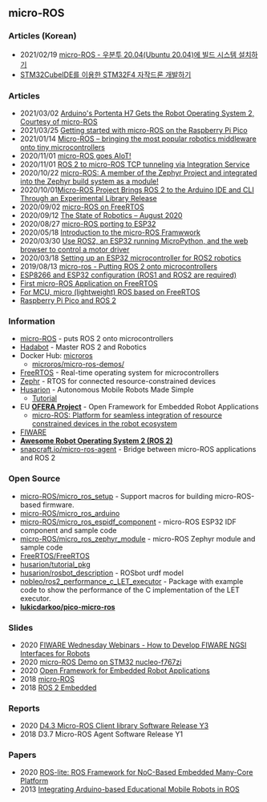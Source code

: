 ## micro-ROS


### Articles (Korean)
- 2021/02/19 [micro-ROS - 우분투 20.04(Ubuntu 20.04)에 빌드 시스템 설치하기](https://blog.naver.com/PostView.nhn?blogId=chandong83&logNo=222248505924)
- [STM32CubeIDE를 이용한 STM32F4 자작드론 개발하기](https://www.inflearn.com/course/STM32CubelDE-STM32F4%EB%93%9C%EB%A1%A0-%EA%B0%9C%EB%B0%9C#)


### Articles
- 2021/03/02 [Arduino's Portenta H7 Gets the Robot Operating System 2, Courtesy of micro-ROS](https://www.hackster.io/news/arduino-s-portenta-h7-gets-the-robot-operating-system-2-courtesy-of-micro-ros-b427df0124f1)
- 2021/03/25 [Getting started with micro-ROS on the Raspberry Pi Pico](https://ubuntu.com/blog/getting-started-with-micro-ros-on-raspberry-pi-pico)
- 2021/01/14 [Micro-ROS – bringing the most popular robotics middleware onto tiny microcontrollers](https://www.bosch.com/stories/bringing-robotics-middleware-onto-tiny-microcontrollers/)
- 2020/11/01 [micro-ROS goes AIoT!](https://discourse.ros.org/t/micro-ros-goes-aiot/17407)
- 2020/11/01 [ROS 2 to micro-ROS TCP tunneling via Integration Service](https://eprosima.com/index.php/company-all/news/173-ros-2-to-micro-ros-tcp-tunneling-via-integration-service)
- 2020/10/22 [micro-ROS: A member of the Zephyr Project and integrated into the Zephyr build system as a module!](https://zephyrproject.org/micro-ros-a-member-of-the-zephyr-project-and-integrated-into-the-zephyr-build-system-as-a-module/)
- 2020/10/01[Micro-ROS Project Brings ROS 2 to the Arduino IDE and CLI Through an Experimental Library Release](https://www.hackster.io/news/micro-ros-project-brings-ros-2-to-the-arduino-ide-and-cli-through-an-experimental-library-release-656a72fff2fa)
- 2020/09/02 [micro-ROS on FreeRTOS](https://freertos.org/2020/09/micro-ros-on-freertos.html)
- 2020/09/12 [The State of Robotics – August 2020](https://ubuntu.com/blog/the-state-of-robotics-august-2020)
- 2020/08/27 [micro-ROS porting to ESP32](https://micro.ros.org/blog/2020/08/27/esp32/)
- 2020/05/18 [Introduction to the micro-ROS Framwwork](https://www.fiware.org/2020/05/18/introduction-to-the-micro-ros-framework/)
- 2020/03/30 [Use ROS2, an ESP32 running MicroPython, and the web browser to control a motor driver](https://medium.com/@hadabot/use-ros2-an-esp32-running-micropython-and-the-web-browser-to-control-a-motor-driver-a88f9b1e7489)
- 2020/03/18 [Setting up an ESP32 microcontroller for ROS2 robotics](https://blog.hadabot.com/set-up-esp32-microcontroller-for-ros2-robotics.html)
- 2019/08/13 [micro-ros - Putting ROS 2 onto microcontrollers](https://www.fiware.org/2019/08/13/micro-ros-putting-ros-2-onto-microcontrollers/)
- [ESP8266 and ESP32 configuration (ROS1 and ROS2 are required)](https://www.programmersought.com/article/44485715773/)
- [First micro-ROS Application on FreeRTOS](https://micro.ros.org/docs/tutorials/core/first_application_rtos/freertos/)
- [For MCU, micro (lightweight) ROS based on FreeRTOS](https://www.programmersought.com/article/63775596149/)
- [Raspberry Pi Pico and ROS 2](https://discourse.ros.org/t/raspberry-pi-pico-and-ros-2/18733)


### Information
- [micro-ROS](https://micro.ros.org/) - puts ROS 2 onto microcontrollers
- [Hadabot](https://www.hadabot.com/) - Master ROS 2 and Robotics
- Docker Hub: [microros](https://hub.docker.com/u/microros)
    - [microros/micro-ros-demos/](https://hub.docker.com/r/microros/micro-ros-demos/)
- [FreeRTOS](https://www.freertos.org/) - Real-time operating system for microcontrollers
- [Zephr](https://zephyrproject.org/) - RTOS for connected resource-constrained devices
- [Husarion](https://husarion.com) - Autonomous Mobile Robots Made Simple
    - [Tutorial](https://husarion.com/tutorials/)
- EU [**OFERA Project**](http://www.ofera.eu/) - Open Framework for Embedded Robot Applications
    - [micro-ROS: Platform for seamless integration of resource constrained devices in the robot ecosystem](https://cordis.europa.eu/project/id/780785)
- [FIWARE](https://www.fiware.org/)
- [**Awesome Robot Operating System 2 (ROS 2)**](https://project-awesome.org/fkromer/awesome-ros2)
- [snapcraft.io/micro-ros-agent](https://snapcraft.io/micro-ros-agent) - Bridge between micro-ROS applications and ROS 2


### Open Source
- [micro-ROS/micro_ros_setup](https://github.com/micro-ROS/micro_ros_setup) - Support macros for building micro-ROS-based firmware.
- [micro-ROS/micro_ros_arduino](https://github.com/micro-ROS/micro_ros_arduino)
- [micro-ROS/micro_ros_espidf_component](https://github.com/micro-ROS/micro_ros_espidf_component) - micro-ROS ESP32 IDF component and sample code
- [micro-ROS/micro_ros_zephyr_module](https://github.com/micro-ROS/micro_ros_zephyr_module) - micro-ROS Zephyr module and sample code
- [FreeRTOS/FreeRTOS](https://github.com/FreeRTOS/FreeRTOS)
- [husarion/tutorial_pkg](https://github.com/husarion/tutorial_pkg)
- [husarion/rosbot_description](https://github.com/husarion/rosbot_description) - ROSbot urdf model
- [nobleo/ros2_performance_c_LET_executor](https://github.com/nobleo/ros2_performance_c_LET_executor) - Package with example code to show the performance of the C implementation of the LET executor.
- [**lukicdarkoo/pico-micro-ros**](https://github.com/lukicdarkoo/pico-micro-ros)



### Slides
- 2020 [FIWARE Wednesday Webinars - How to Develop FIWARE NGSI Interfaces for Robots](https://www.slideshare.net/FI-WARE/fiware-wednesday-webinars-how-to-develop-fiware-ngsi-interfaces-for-robots)
- 2020 [micro-ROS Demo on STM32 nucleo-f767zi](https://speakerdeck.com/maeharakeisuke/micro-ros-demo-on-stm32-nucleo-f767zi)
- 2020 [Open Framework for Embedded Robot Applications](https://micro.ros.org/download/OFERA-Presentation_ERF2019.pdf)
- 2018 [micro-ROS](https://static1.squarespace.com/static/51df34b1e4b08840dcfd2841/t/5ce6c8ada4222fe0ccbd58d8/1558628538888/2019-05-07_micro-ROS.pdf)
- 2018 [ROS 2 Embedded](https://static1.squarespace.com/static/51df34b1e4b08840dcfd2841/t/5c5aa394a4222f883e310086/1549443993975/2018.12.12_Ingo_Luethkebohle.pdf)


### Reports
- 2020 [D4.3 Micro-ROS Client library Software Release Y3](http://www.ofera.eu/storage/deliverables/M36/OFERA_39_D43_Micro-ROS_client_library_software_release_Y3__PU.pdf)
- 2018 D3.7 Micro-ROS Agent Software Release Y1


### Papers
- 2020 [ROS-lite: ROS Framework for NoC-Based Embedded Many-Core Platform](http://ras.papercept.net/images/temp/IROS/files/0874.pdf)
- 2013 [Integrating Arduino-based Educational Mobile Robots in ROS](https://www.researchgate.net/publication/257936711_Integrating_Arduino-based_Educational_Mobile_Robots_in_ROS)


